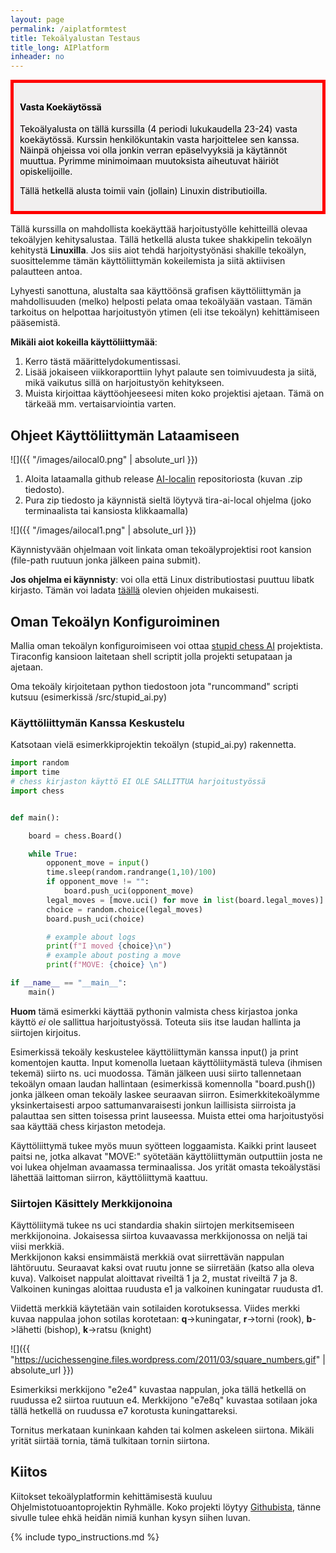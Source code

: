 ```yaml
---
layout: page
permalink: /aiplatformtest
title: Tekoälyalustan Testaus
title_long: AIPlatform
inheader: no
---
```



<div style="color:black; border-style: solid; border-width: thick; border-color: red; padding: 10px; margin-bottom: 15px; padding: 10px; background-color: #F1EFEF;">

<h4>Vasta Koekäytössä</h4>

<p>
Tekoälyalusta on tällä kurssilla (4 periodi lukukaudella 23-24) 
vasta koekäytössä. Kurssin henkilökuntakin vasta harjoittelee sen kanssa. Näinpä ohjeissa voi olla jonkin verran epäselvyyksiä ja käytännöt muuttua. Pyrimme minimoimaan muutoksista aiheutuvat häiriöt opiskelijoille. 

Tällä hetkellä alusta toimii vain (jollain) Linuxin distributioilla. 
 </p>

</div>

Tällä kurssilla on mahdollista koekäyttää harjoitustyölle kehitteillä olevaa tekoälyjen kehitysalustaa. Tällä hetkellä alusta tukee shakkipelin tekoälyn kehitystä **Linuxilla**. Jos siis aiot tehdä harjoitystyönäsi shakille tekoälyn, suosittelemme tämän käyttöliittymän kokeilemista ja siitä aktiivisen palautteen antoa. 

Lyhyesti sanottuna, alustalta saa käyttöönsä grafisen käyttöliittymän ja mahdollisuuden (melko) helposti pelata omaa tekoälyään vastaan. Tämän tarkoitus on helpottaa harjoitustyön ytimen (eli itse tekoälyn) kehittämiseen pääsemistä. 

**Mikäli aiot kokeilla käyttöliittymää**:
1. Kerro tästä määrittelydokumentissasi. 
1. Lisää jokaiseen viikkoraporttiin lyhyt palaute sen toimivuudesta ja siitä, mikä vaikutus sillä on harjoitustyön kehitykseen. 
1. Muista kirjoittaa käyttöohjeeseesi miten koko projektisi ajetaan. Tämä on tärkeää mm. vertaisarviointia varten. 


## Ohjeet Käyttöliittymän Lataamiseen
![]({{ "/images/ailocal0.png" | absolute_url }})

1. Aloita lataamalla github release [AI-localin](https://github.com/game-ai-platform-team/tira-ai-local/releases/tag/v1.0.0) repositoriosta (kuvan .zip tiedosto).
1. Pura zip tiedosto ja käynnistä sieltä löytyvä tira-ai-local ohjelma (joko terminaalista tai kansiosta klikkaamalla)

![]({{ "/images/ailocal1.png" | absolute_url }})

Käynnistyvään ohjelmaan voit linkata oman tekoälyprojektisi root kansion (file-path ruutuun jonka jälkeen paina submit). 

**Jos ohjelma ei käynnisty**: voi olla että Linux distributiostasi puuttuu libatk kirjasto. Tämän voi ladata [täällä](https://www.masmasit.com/2021/08/how-to-install-package-libatk-10so0-on_01058658241.html) olevien ohjeiden mukaisesti. 

## Oman Tekoälyn Konfiguroiminen 

Mallia oman tekoälyn konfiguroimiseen voi ottaa [stupid chess AI](https://github.com/game-ai-platform-team/stupid-chess-ai) projektista. Tiraconfig kansioon laitetaan 
shell scriptit jolla projekti setupataan ja ajetaan. 

Oma tekoäly kirjoitetaan python tiedostoon jota "runcommand" scripti kutsuu (esimerkissä /src/stupid_ai.py)

### Käyttöliittymän Kanssa Keskustelu
Katsotaan vielä esimerkkiprojektin tekoälyn (stupid_ai.py) rakennetta. 
```python
import random
import time
# chess kirjaston käyttö EI OLE SALLITTUA harjoitustyössä
import chess


def main():

    board = chess.Board()

    while True:
        opponent_move = input()
        time.sleep(random.randrange(1,10)/100)
        if opponent_move != "":
            board.push_uci(opponent_move)
        legal_moves = [move.uci() for move in list(board.legal_moves)]
        choice = random.choice(legal_moves)
        board.push_uci(choice)

        # example about logs
        print(f"I moved {choice}\n")
        # example about posting a move
        print(f"MOVE: {choice} \n")                                                                                                              

if __name__ == "__main__":
    main()
```
**Huom** tämä esimerkki käyttää pythonin valmista chess kirjastoa jonka käyttö *ei* ole sallittua harjoitustyössä. Toteuta siis itse laudan hallinta ja siirtojen kirjoitus.

Esimerkissä tekoäly keskustelee käyttöliittymän kanssa input() ja print komentojen kautta. 
Input komenolla luetaan käyttöliitymästä tuleva (ihmisen tekemä) siirto ns. uci muodossa. 
Tämän jälkeen uusi siirto tallennetaan tekoälyn omaan laudan hallintaan (esimerkissä komennolla "board.push()) jonka jälkeen oman tekoäly laskee seuraavan siirron. Esimerkkitekoälymme yksinkertaisesti arpoo sattumanvaraisesti jonkun laillisista siirroista ja palauttaa sen sitten toisessa print lauseessa. Muista ettei oma harjoitustyösi saa käyttää chess kirjaston metodeja. 

Käyttöliittymä tukee myös muun syötteen loggaamista. Kaikki print lauseet paitsi ne, jotka alkavat "MOVE:" syötetään käyttöliittymän outputtiin josta ne voi lukea ohjelman avaamassa terminaalissa.
Jos yrität omasta tekoälystäsi lähettää laittoman siirron, käyttöliittymä kaattuu.  

### Siirtojen Käsittely Merkkijonoina
Käyttöliitymä tukee ns uci standardia shakin siirtojen merkitsemiseen merkkijonoina. 
Jokaisessa siirtoa kuvaavassa merkkijonossa on neljä tai viisi merkkiä.  
Merkkijonon kaksi ensimmäistä merkkiä ovat siirrettävän nappulan lähtöruutu. Seuraavat kaksi 
ovat ruutu jonne se siirretään (katso alla oleva kuva). Valkoiset nappulat aloittavat riveiltä 1 ja 2, mustat riveiltä 7 ja 8. Valkoinen kuningas aloittaa ruudusta e1 ja valkoinen kuningatar ruudusta d1. 

Viidettä merkkiä käytetään vain sotilaiden korotuksessa. 
Viides merkki kuvaa nappulaa johon sotilas korotetaan:
**q**->kuningatar, **r**->torni (rook), **b**->lähetti (bishop), **k**->ratsu (knight)

![]({{ "https://ucichessengine.files.wordpress.com/2011/03/square_numbers.gif" | absolute_url }})
 
Esimerkiksi merkkijono "e2e4" kuvastaa nappulan, joka tällä hetkellä on ruudussa e2 siirtoa ruutuun e4.
Merkkijono "e7e8q" kuvastaa sotilaan joka tällä hetkellä on ruudussa e7 korotusta kuningattareksi.  

Tornitus merkataan kuninkaan kahden tai kolmen askeleen siirtona. Mikäli yrität siirtää tornia, tämä tulkitaan tornin siirtona. 

## Kiitos
Kiitokset tekoälyplatformin kehittämisestä kuuluu Ohjelmistotuoantoprojektin Ryhmälle. 
Koko projekti löytyy [Githubista](https://github.com/game-ai-platform-team), tänne sivulle tulee ehkä heidän nimiä kunhan kysyn siihen luvan.



{% include typo_instructions.md %}